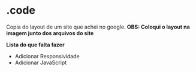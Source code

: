 # .code
Copia do layout de um site que achei no google. **OBS: Coloqui o layout na imagem junto dos arquivos do site**

**Lista do que falta fazer**
- Adicionar Responsividade
- Adicionar JavaScript

